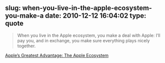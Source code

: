 slug: when-you-live-in-the-apple-ecosystem-you-make-a
date: 2010-12-12 16:04:02
type: quote
---

> When you live in the Apple ecosystem, you make a deal with Apple: I’ll pay you, and in exchange, you make sure everything plays nicely together.

[Apple’s Greatest Advantage: The Apple Ecosystem](http://gigaom.com/apple/apples-greatest-advantage-the-apple-ecosystem-google/)
